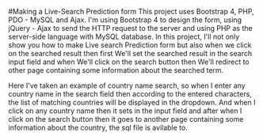 #Making a Live-Search Prediction form
 This project uses Bootstrap 4, PHP, PDO - MySQL and Ajax. I'm using Bootstrap 4 to design the form, using jQuery - Ajax to send the HTTP request to the server and using PHP as the server-side language with MySQL database. In this project, I'll not only show you how to make Live search Prediction form but also when we click on the searched result then first We'll set the searched result in the search input field and when We'll click on the search button then We'll redirect to other page containing some information about the searched term.

Here I've taken an example of country name search, so when I enter any country name in the search field then according to the entered characters, the list of matching countries will be displayed in the dropdown. And when I click on any country name then it sets in the input field and after when I click on the search button then it goes to another page containing some information about the country, the sql file is avilable to.  
